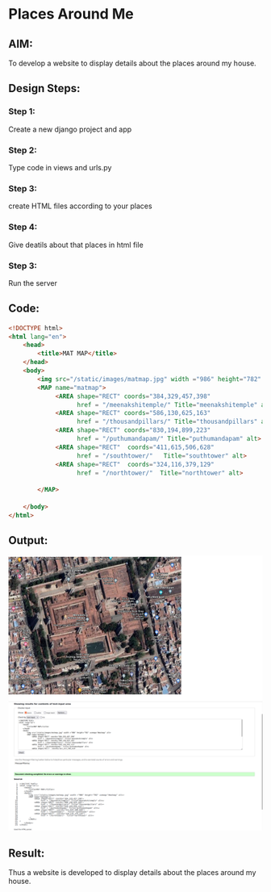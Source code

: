 # Places Around Me

## AIM:
To develop a website to display details about the places around my house.

## Design Steps:

### Step 1:
 Create a new django project and app

### Step 2: 
Type code in views and urls.py

### Step 3:
 create HTML files according to your places

### Step 4:
 Give deatils about that places in html file

### Step 3: 
Run the server

## Code:
```html
<!DOCTYPE html>
<html lang="en">
    <head>
        <title>MAT MAP</title>
    </head>
    <body>
        <img src="/static/images/matmap.jpg" width ="986" height="782" usemap="#matmap" alt>
        <MAP name="matmap">
             <AREA shape="RECT" coords="384,329,457,398"
                   href = "/meenakshitemple/" Title="meenakshitemple" alt>
             <AREA shape="RECT" coords="586,130,625,163"
                   href = "/thousandpillars/" Title="thousandpillars" alt>
             <AREA shape="RECT" coords="830,194,899,223"
                   href = "/puthumandapam/" Title="puthumandapam" alt>
             <AREA shape="RECT"  coords="411,615,506,628"
                   href = "/southtower/"   Title="southtower" alt>
             <AREA shape="RECT"  coords="324,116,379,129"
                   href = "/northtower/"  Title="northtower" alt>
         
        </MAP>

    </body>
</html>
```

## Output:
![output](/Screenshot_20230127_010948.png)
![output](/Screenshot_20230127_011016.png)
## Result:
Thus a website is developed to display details about the places around my house.